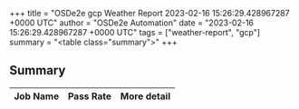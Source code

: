 +++
title = "OSDe2e gcp Weather Report 2023-02-16 15:26:29.428967287 +0000 UTC"
author = "OSDe2e Automation"
date = "2023-02-16 15:26:29.428967287 +0000 UTC"
tags = ["weather-report", "gcp"]
summary = "<table class=\"summary\"></table>"
+++
## Summary

| Job Name | Pass Rate | More detail |
|----------|-----------|-------------|




